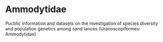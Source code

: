 # Ammodytidae
Pucblic information and datasets on the investigation of species diversity and population genetics among sand lances (Uranoscopiformes: Ammodytidae)
